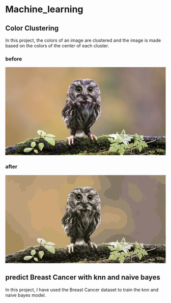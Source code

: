 # Machine_learning
 
## Color Clustering
In this project, the colors of an image are clustered and the image is made based on the colors of the center of each cluster.
### before
![alt text](https://github.com/xmsa/Machine_learning/blob/main/Figure/owl.jpg?raw=true)
### after
![alt text](https://github.com/xmsa/Machine_learning/blob/main/Figure/Color%20clustering.jpg?raw=true)

## predict Breast Cancer with knn and naive bayes
In this project, I have used the Breast Cancer dataset to train the knn and naive bayes model.
